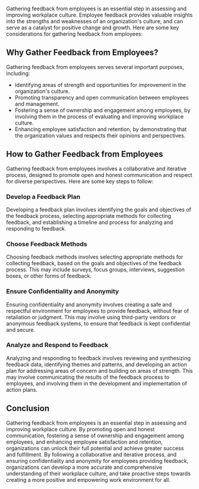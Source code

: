 
Gathering feedback from employees is an essential step in assessing and improving workplace culture. Employee feedback provides valuable insights into the strengths and weaknesses of an organization's culture, and can serve as a catalyst for positive change and growth. Here are some key considerations for gathering feedback from employees:

Why Gather Feedback from Employees?
-----------------------------------

Gathering feedback from employees serves several important purposes, including:

- Identifying areas of strength and opportunities for improvement in the organization's culture.
- Promoting transparency and open communication between employees and management.
- Fostering a sense of ownership and engagement among employees, by involving them in the process of evaluating and improving workplace culture.
- Enhancing employee satisfaction and retention, by demonstrating that the organization values and respects their opinions and perspectives.

How to Gather Feedback from Employees
-------------------------------------

Gathering feedback from employees involves a collaborative and iterative process, designed to promote open and honest communication and respect for diverse perspectives. Here are some key steps to follow:

### Develop a Feedback Plan

Developing a feedback plan involves identifying the goals and objectives of the feedback process, selecting appropriate methods for collecting feedback, and establishing a timeline and process for analyzing and responding to feedback.

### Choose Feedback Methods

Choosing feedback methods involves selecting appropriate methods for collecting feedback, based on the goals and objectives of the feedback process. This may include surveys, focus groups, interviews, suggestion boxes, or other forms of feedback.

### Ensure Confidentiality and Anonymity

Ensuring confidentiality and anonymity involves creating a safe and respectful environment for employees to provide feedback, without fear of retaliation or judgment. This may involve using third-party vendors or anonymous feedback systems, to ensure that feedback is kept confidential and secure.

### Analyze and Respond to Feedback

Analyzing and responding to feedback involves reviewing and synthesizing feedback data, identifying themes and patterns, and developing an action plan for addressing areas of concern and building on areas of strength. This may involve communicating the results of the feedback process to employees, and involving them in the development and implementation of action plans.

Conclusion
----------

Gathering feedback from employees is an essential step in assessing and improving workplace culture. By promoting open and honest communication, fostering a sense of ownership and engagement among employees, and enhancing employee satisfaction and retention, organizations can unlock their full potential and achieve greater success and fulfillment. By following a collaborative and iterative process, and ensuring confidentiality and anonymity for employees providing feedback, organizations can develop a more accurate and comprehensive understanding of their workplace culture, and take proactive steps towards creating a more positive and empowering work environment for all.
